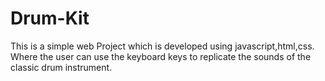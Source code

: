 # Drum-Kit
This is a simple web Project which is developed using javascript,html,css. Where the user can use the keyboard keys to replicate the sounds of the classic drum instrument. 

